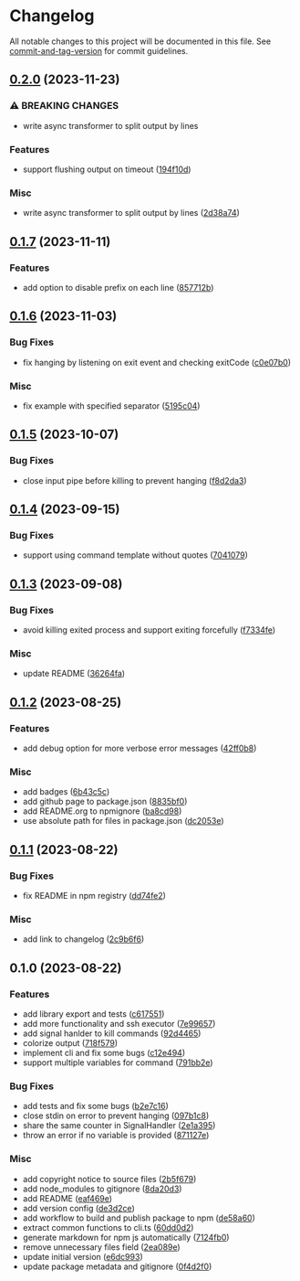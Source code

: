 # Changelog

All notable changes to this project will be documented in this file. See [commit-and-tag-version](https://github.com/absolute-version/commit-and-tag-version) for commit guidelines.

## [0.2.0](https://github.com/DCsunset/batch-cmd/compare/v0.1.7...v0.2.0) (2023-11-23)


### ⚠ BREAKING CHANGES

* write async transformer to split output by lines

### Features

* support flushing output on timeout ([194f10d](https://github.com/DCsunset/batch-cmd/commit/194f10d46f4e61e22eef949aaf9dca06f7e5c697))


### Misc

* write async transformer to split output by lines ([2d38a74](https://github.com/DCsunset/batch-cmd/commit/2d38a74229495e412158955b74c9aa6a127616c3))

## [0.1.7](https://github.com/DCsunset/batch-cmd/compare/v0.1.6...v0.1.7) (2023-11-11)


### Features

* add option to disable prefix on each line ([857712b](https://github.com/DCsunset/batch-cmd/commit/857712b8d403a89209513f514862004dbf2a9f8b))

## [0.1.6](https://github.com/DCsunset/batch-cmd/compare/v0.1.5...v0.1.6) (2023-11-03)


### Bug Fixes

* fix hanging by listening on exit event and checking exitCode ([c0e07b0](https://github.com/DCsunset/batch-cmd/commit/c0e07b0797e779a3bfecb4d82c745efe0c5f967d))


### Misc

* fix example with specified separator ([5195c04](https://github.com/DCsunset/batch-cmd/commit/5195c04f9855727d1c8cd0566647404110fef330))

## [0.1.5](https://github.com/DCsunset/batch-cmd/compare/v0.1.4...v0.1.5) (2023-10-07)


### Bug Fixes

* close input pipe before killing to prevent hanging ([f8d2da3](https://github.com/DCsunset/batch-cmd/commit/f8d2da391ce95401157e0808a52304c02e31ce36))

## [0.1.4](https://github.com/DCsunset/batch-cmd/compare/v0.1.3...v0.1.4) (2023-09-15)


### Bug Fixes

* support using command template without quotes ([7041079](https://github.com/DCsunset/batch-cmd/commit/7041079255aa36eaf42aadfbd318bee6c89562d8))

## [0.1.3](https://github.com/DCsunset/batch-cmd/compare/v0.1.2...v0.1.3) (2023-09-08)


### Bug Fixes

* avoid killing exited process and support exiting forcefully ([f7334fe](https://github.com/DCsunset/batch-cmd/commit/f7334fe4b01b649ac67bfaaa98cfe5995790124e))


### Misc

* update README ([36264fa](https://github.com/DCsunset/batch-cmd/commit/36264fae22487afe994aa6a68fca6b86f7dbb773))

## [0.1.2](https://github.com/DCsunset/batch-cmd/compare/v0.1.1...v0.1.2) (2023-08-25)


### Features

* add debug option for more verbose error messages ([42ff0b8](https://github.com/DCsunset/batch-cmd/commit/42ff0b86d2e9ef1926cbe5cc6f400fdf081261f6))


### Misc

* add badges ([6b43c5c](https://github.com/DCsunset/batch-cmd/commit/6b43c5ce6d3fa2507f652a2492854417268bc92d))
* add github page to package.json ([8835bf0](https://github.com/DCsunset/batch-cmd/commit/8835bf0ef118b72614332c680ea849ce528aed27))
* add README.org to npmignore ([ba8cd98](https://github.com/DCsunset/batch-cmd/commit/ba8cd983bbcfae14e974c33ed8d2487124e424f8))
* use absolute path for files in package.json ([dc2053e](https://github.com/DCsunset/batch-cmd/commit/dc2053e16e78e6c6cd37e5762e079c4014bcc45d))

## [0.1.1](https://github.com/DCsunset/batch-cmd/compare/v0.1.0...v0.1.1) (2023-08-22)


### Bug Fixes

* fix README in npm registry ([dd74fe2](https://github.com/DCsunset/batch-cmd/commit/dd74fe2b1841845001beb308ca596781a8d05ed0))


### Misc

* add link to changelog ([2c9b6f6](https://github.com/DCsunset/batch-cmd/commit/2c9b6f6e86acc845ebd0b61c1d94453e3c535267))

## 0.1.0 (2023-08-22)


### Features

* add library export and tests ([c617551](https://github.com/DCsunset/batch-cmd/commit/c61755114f19e7afc4c128d1c7beb96a95480ad4))
* add more functionality and ssh executor ([7e99657](https://github.com/DCsunset/batch-cmd/commit/7e9965746fa7d1d5cb45a02f482dd7ccea5b92e3))
* add signal hanlder to kill commands ([92d4465](https://github.com/DCsunset/batch-cmd/commit/92d4465e355df72bf111eab198c454e23806f5ba))
* colorize output ([718f579](https://github.com/DCsunset/batch-cmd/commit/718f5798317b65f0b94da0a94ca413c50c0b7c52))
* implement cli and fix some bugs ([c12e494](https://github.com/DCsunset/batch-cmd/commit/c12e49403ababe52b3f9c146d1d15ba5bb204bbb))
* support multiple variables for command ([791bb2e](https://github.com/DCsunset/batch-cmd/commit/791bb2ed5f691d618d128cd0c372c926a2546b57))


### Bug Fixes

* add tests and fix some bugs ([b2e7c16](https://github.com/DCsunset/batch-cmd/commit/b2e7c16849628d7b253855313f8b2c0be8f6f64e))
* close stdin on error to prevent hanging ([097b1c8](https://github.com/DCsunset/batch-cmd/commit/097b1c803b714e7b21214608958dad29a494d72c))
* share the same counter in SignalHandler ([2e1a395](https://github.com/DCsunset/batch-cmd/commit/2e1a3953ea5bbb0ecff1be0dcc416048ee43ed03))
* throw an error if no variable is provided ([871127e](https://github.com/DCsunset/batch-cmd/commit/871127e8e9a35f137168a097426121c679fe7a28))


### Misc

* add copyright notice to source files ([2b5f679](https://github.com/DCsunset/batch-cmd/commit/2b5f679b835f9565c2df0748d96d2b84743b1079))
* add node_modules to gitignore ([8da20d3](https://github.com/DCsunset/batch-cmd/commit/8da20d3d1df6455ffe94931ec0d05e00a3aac39d))
* add README ([eaf469e](https://github.com/DCsunset/batch-cmd/commit/eaf469eefab5d36d9d6eb728dac7582564c371d0))
* add version config ([de3d2ce](https://github.com/DCsunset/batch-cmd/commit/de3d2cebb7c06c0fc6aedd7f9e6feb578e81259b))
* add workflow to build and publish package to npm ([de58a60](https://github.com/DCsunset/batch-cmd/commit/de58a6014fc7e344bf136cfd25fd4afd906a3faf))
* extract common functions to cli.ts ([60dd0d2](https://github.com/DCsunset/batch-cmd/commit/60dd0d2e47f8546df2192faec6f4143f62085b2b))
* generate markdown for npm js automatically ([7124fb0](https://github.com/DCsunset/batch-cmd/commit/7124fb0e325e83c81c116ae230d6cf5ce297388b))
* remove unnecessary files field ([2ea089e](https://github.com/DCsunset/batch-cmd/commit/2ea089e21a6f559f60d72c1f60eaf06778869736))
* update initial version ([e6dc993](https://github.com/DCsunset/batch-cmd/commit/e6dc993ed043ac470657aae9a15a9538b49d018f))
* update package metadata and gitignore ([0f4d2f0](https://github.com/DCsunset/batch-cmd/commit/0f4d2f03aab0f674abc62ecd3fb6fabaa41c7166))
